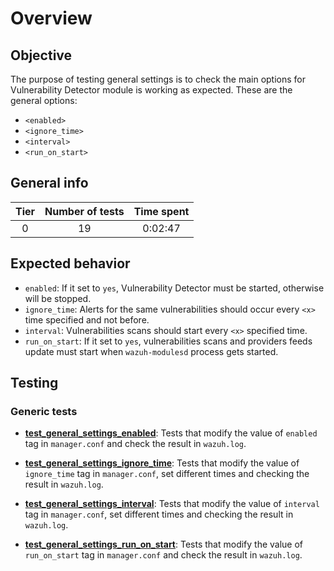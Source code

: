 # Overview

## Objective

The purpose of testing general settings is to check the main options for Vulnerability Detector module is working as
expected. These are the general options:

- `<enabled>`
- `<ignore_time>`
- `<interval>`
- `<run_on_start>`

## General info

|Tier | Number of tests | Time spent |
|:--:|:--:|:--:|
| 0 | 19 | 0:02:47  |

## Expected behavior

- `enabled`: If it set to `yes`, Vulnerability Detector must be started, otherwise will be stopped.
- `ignore_time`: Alerts for the same vulnerabilities should occur every `<x>` time specified and not before.
- `interval`: Vulnerabilities scans should start every `<x>` specified time.
- `run_on_start`: If it set to `yes`, vulnerabilities scans and providers feeds update must start when `wazuh-modulesd`
process gets started.

## Testing

### Generic tests

- **[test_general_settings_enabled](test_general_settings/test_general_settings_enabled.md#test-general-settings-enabled)**:
Tests that modify the value of `enabled` tag in `manager.conf` and check the result in `wazuh.log`.

- **[test_general_settings_ignore_time](test_general_settings/test_general_settings_ignore_time.md#test-general-settings-ignore-time)**:
Tests that modify the value of `ignore_time` tag in `manager.conf`, set different times and checking the result in
`wazuh.log`.

- **[test_general_settings_interval](test_general_settings/test_general_settings_interval.md#test-general-settings-interval)**:
Tests that modify the value of `interval` tag in `manager.conf`, set different times and checking the result in
`wazuh.log`.

- **[test_general_settings_run_on_start](test_general_settings/test_general_settings_run_on_start.md#test-general-settings-run-on-start)**:
Tests that modify the value of `run_on_start` tag in `manager.conf` and check the result in `wazuh.log`.
